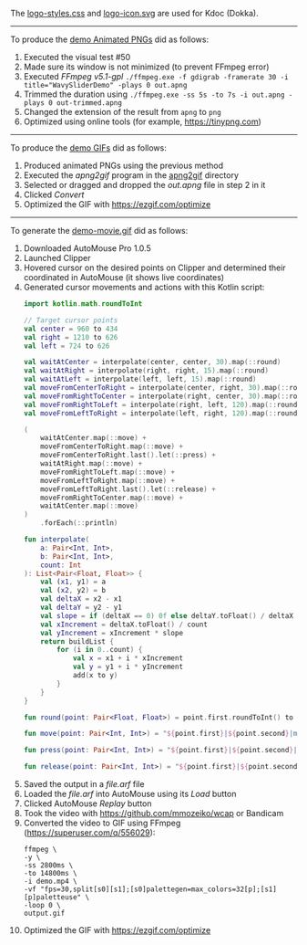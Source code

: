 The [logo-styles.css](logo-styles.css) and [logo-icon.svg](logo-icon.svg) are used for Kdoc (Dokka).

---

To produce the [demo Animated PNGs](demo-light.png) did as follows:
1. Executed the visual test #50
2. Made sure its window is not minimized (to prevent FFmpeg error)
3. Executed *FFmpeg v5.1-gpl* `./ffmpeg.exe -f gdigrab -framerate 30 -i title="WavySliderDemo" -plays 0 out.apng`
4. Trimmed the duration using `./ffmpeg.exe -ss 5s -to 7s -i out.apng -plays 0 out-trimmed.apng`
5. Changed the extension of the result from `apng` to `png`
6. Optimized using online tools (for example, https://tinypng.com)

---

To produce the [demo GIFs](demo-light.gif) did as follows:

1. Produced animated PNGs using the previous method
2. Executed the *apng2gif* program in the [apng2gif](apng2gif) directory
3. Selected or dragged and dropped the *out.apng* file in step 2 in it
4. Clicked *Convert*
5. Optimized the GIF with https://ezgif.com/optimize

---

To generate the [demo-movie.gif](demo-movie.gif) did as follows:

1. Downloaded AutoMouse Pro 1.0.5
2. Launched Clipper
3. Hovered cursor on the desired points on Clipper and determined their coordinated in AutoMouse (it shows live coordinates)
4. Generated cursor movements and actions with this Kotlin script:
    ```kotlin
    import kotlin.math.roundToInt
    
    // Target cursor points
    val center = 960 to 434
    val right = 1210 to 626
    val left = 724 to 626
    
    val waitAtCenter = interpolate(center, center, 30).map(::round)
    val waitAtRight = interpolate(right, right, 15).map(::round)
    val waitAtLeft = interpolate(left, left, 15).map(::round)
    val moveFromCenterToRight = interpolate(center, right, 30).map(::round)
    val moveFromRightToCenter = interpolate(right, center, 30).map(::round)
    val moveFromRightToLeft = interpolate(right, left, 120).map(::round)
    val moveFromLeftToRight = interpolate(left, right, 120).map(::round)
    
    (
        waitAtCenter.map(::move) +
        moveFromCenterToRight.map(::move) +
        moveFromCenterToRight.last().let(::press) +
        waitAtRight.map(::move) +
        moveFromRightToLeft.map(::move) +
        moveFromLeftToRight.map(::move) +
        moveFromLeftToRight.last().let(::release) +
        moveFromRightToCenter.map(::move) +
        waitAtCenter.map(::move)
    )
        .forEach(::println)
    
    fun interpolate(
        a: Pair<Int, Int>,
        b: Pair<Int, Int>,
        count: Int
    ): List<Pair<Float, Float>> {
        val (x1, y1) = a
        val (x2, y2) = b
        val deltaX = x2 - x1
        val deltaY = y2 - y1
        val slope = if (deltaX == 0) 0f else deltaY.toFloat() / deltaX
        val xIncrement = deltaX.toFloat() / count
        val yIncrement = xIncrement * slope
        return buildList {
            for (i in 0..count) {
                val x = x1 + i * xIncrement
                val y = y1 + i * yIncrement
                add(x to y)
            }
        }
    }
    
    fun round(point: Pair<Float, Float>) = point.first.roundToInt() to point.second.roundToInt()
    
    fun move(point: Pair<Int, Int>) = "${point.first}|${point.second}|mov"
    
    fun press(point: Pair<Int, Int>) = "${point.first}|${point.second}|ltd"
    
    fun release(point: Pair<Int, Int>) = "${point.first}|${point.second}|ltu"
    ```
5. Saved the output in a *file.arf* file
6. Loaded the *file.arf* into AutoMouse using its *Load* button
7. Clicked AutoMouse *Replay* button
8. Took the video with https://github.com/mmozeiko/wcap or Bandicam
9. Converted the video to GIF using FFmpeg (https://superuser.com/q/556029):
    ```shell
    ffmpeg \
    -y \
    -ss 2800ms \
    -to 14800ms \
    -i demo.mp4 \
    -vf "fps=30,split[s0][s1];[s0]palettegen=max_colors=32[p];[s1][p]paletteuse" \
    -loop 0 \
    output.gif
    ```
10. Optimized the GIF with https://ezgif.com/optimize

